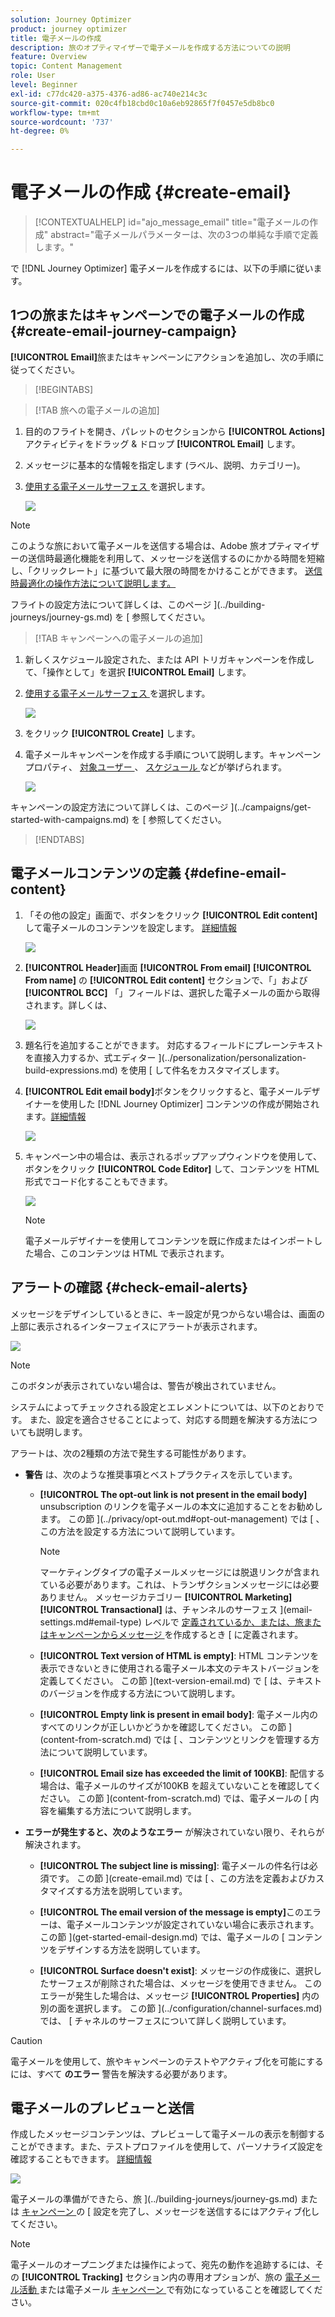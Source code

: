 ```yaml
---
solution: Journey Optimizer
product: journey optimizer
title: 電子メールの作成
description: 旅のオプティマイザーで電子メールを作成する方法についての説明
feature: Overview
topic: Content Management
role: User
level: Beginner
exl-id: c77dc420-a375-4376-ad86-ac740e214c3c
source-git-commit: 020c4fb18cbd0c10a6eb92865f7f0457e5db8bc0
workflow-type: tm+mt
source-wordcount: '737'
ht-degree: 0%

---
```


# 電子メールの作成 {#create-email}

>[!CONTEXTUALHELP]
>id="ajo_message_email"
>title="電子メールの作成"
>abstract="電子メールパラメーターは、次の3つの単純な手順で定義します。"

で [!DNL Journey Optimizer] 電子メールを作成するには、以下の手順に従います。

## 1つの旅またはキャンペーンでの電子メールの作成 {#create-email-journey-campaign}

**[!UICONTROL Email]**&#x200B;旅またはキャンペーンにアクションを追加し、次の手順に従ってください。

>[!BEGINTABS]

>[!TAB 旅への電子メールの追加]

1. 目的のフライトを開き、パレットのセクションから **[!UICONTROL Actions]** アクティビティをドラッグ &amp; ドロップ **[!UICONTROL Email]** します。

1. メッセージに基本的な情報を指定します (ラベル、説明、カテゴリー)。

1. [使用する電子メールサーフェス ](email-settings.md) を選択します。

   ![](assets/email_journey.png)

>[!NOTE]
>
>このような旅において電子メールを送信する場合は、Adobe 旅オプティマイザーの送信時最適化機能を利用して、メッセージを送信するのにかかる時間を短縮し、「クリックレート」に基づいて最大限の時間をかけることができます。 [送信時最適化の操作方法について説明します。](../building-journeys/journeys-message.md#send-time-optimization)

フライトの設定方法について詳しくは、このページ ](../building-journeys/journey-gs.md) を [ 参照してください。

>[!TAB キャンペーンへの電子メールの追加]

1. 新しくスケジュール設定された、または API トリガキャンペーンを作成して、「操作として」を選択 **[!UICONTROL Email]** します。

1. [使用する電子メールサーフェス ](email-settings.md) を選択します。

   ![](assets/email_campaign.png)

1. をクリック **[!UICONTROL Create]** します。

1. 電子メールキャンペーンを作成する手順について説明します。キャンペーンプロパティ、 [ 対象ユーザー ](../segment/about-segments.md) 、 [ スケジュール ](../campaigns/create-campaign.md#schedule) などが挙げられます。

   ![](assets/email_campaign_steps.png)

<!--
From the **[!UICONTROL Action]** section, specify if you want to track how your recipients react to your delivery: you can track email opens, and/or clicks on links and buttons in your email.

![](assets/email_campaign_tracking.png)
-->

キャンペーンの設定方法について詳しくは、このページ ](../campaigns/get-started-with-campaigns.md) を [ 参照してください。

>[!ENDTABS]

## 電子メールコンテンツの定義 {#define-email-content}

1. 「その他の設定」画面で、ボタンをクリック **[!UICONTROL Edit content]** して電子メールのコンテンツを設定します。 [詳細情報](get-started-email-design.md)

   ![](assets/email_campaign_edit_content.png)

1. **[!UICONTROL Header]**&#x200B;画面 **[!UICONTROL From email]** **[!UICONTROL From name]** の **[!UICONTROL Edit content]** セクションで、「」および **[!UICONTROL BCC]** 「」フィールドは、選択した電子メールの面から取得されます。[](email-settings.md)詳しくは、 <!--check if same for journey-->

   ![](assets/email_designer_edit_content_header.png)

1. 題名行を追加することができます。 対応するフィールドにプレーンテキストを直接入力するか、式エディター ](../personalization/personalization-build-expressions.md) を使用 [ して件名をカスタマイズします。

1. **[!UICONTROL Edit email body]**&#x200B;ボタンをクリックすると、電子メールデザイナーを使用した [!DNL Journey Optimizer] コンテンツの作成が開始されます。[詳細情報](get-started-email-design.md)

   ![](assets/email_designer_edit_email_body.png)

1. キャンペーン中の場合は、表示されるポップアップウィンドウを使用して、ボタンをクリック **[!UICONTROL Code Editor]** して、コンテンツを HTML 形式でコード化することもできます。

   ![](assets/email_designer_edit_code_editor.png)

   >[!NOTE]
   >
   >電子メールデザイナーを使用してコンテンツを既に作成またはインポートした場合、このコンテンツは HTML で表示されます。

## アラートの確認 {#check-email-alerts}

メッセージをデザインしているときに、キー設定が見つからない場合は、画面の上部に表示されるインターフェイスにアラートが表示されます。

![](assets/email_journey_alerts_details.png)

>[!NOTE]
>
>このボタンが表示されていない場合は、警告が検出されていません。

システムによってチェックされる設定とエレメントについては、以下のとおりです。 また、設定を適合させることによって、対応する問題を解決する方法についても説明します。

アラートは、次の2種類の方法で発生する可能性があります。

* **警告** は、次のような推奨事項とベストプラクティスを示しています。

   * **[!UICONTROL The opt-out link is not present in the email body]** unsubscription のリンクを電子メールの本文に追加することをお勧めします。 この節 ](../privacy/opt-out.md#opt-out-management) では [ 、この方法を設定する方法について説明しています。

      >[!NOTE]
      >
      >マーケティングタイプの電子メールメッセージには脱退リンクが含まれている必要があります。これは、トランザクションメッセージには必要ありません。 メッセージカテゴリー **[!UICONTROL Marketing]** **[!UICONTROL Transactional]** は、チャンネルのサーフェス ](email-settings.md#email-type) レベルで [ 定義されているか、または、旅またはキャンペーンからメッセージ ](#create-email-journey-campaign) を作成するとき [ に定義されます。

   * **[!UICONTROL Text version of HTML is empty]**: HTML コンテンツを表示できないときに使用される電子メール本文のテキストバージョンを定義してください。 この節 ](text-version-email.md) で [ は、テキストのバージョンを作成する方法について説明します。

   * **[!UICONTROL Empty link is present in email body]**: 電子メール内のすべてのリンクが正しいかどうかを確認してください。 この節 ](content-from-scratch.md) では [ 、コンテンツとリンクを管理する方法について説明しています。

   * **[!UICONTROL Email size has exceeded the limit of 100KB]**: 配信する場合は、電子メールのサイズが100KB を超えていないことを確認してください。 この節 ](content-from-scratch.md) では、電子メールの [ 内容を編集する方法について説明します。

* **エラーが発生すると、次のようなエラー** が解決されていない限り、それらが解決されます。

   * **[!UICONTROL The subject line is missing]**: 電子メールの件名行は必須です。 この節 ](create-email.md) では [ 、この方法を定義およびカスタマイズする方法を説明しています。

   <!--HTML is empty when Amp HTML is present-->

   * **[!UICONTROL The email version of the message is empty]**&#x200B;このエラーは、電子メールコンテンツが設定されていない場合に表示されます。 この節 ](get-started-email-design.md) では、電子メールの [ コンテンツをデザインする方法を説明しています。

   * **[!UICONTROL Surface doesn't exist]**: メッセージの作成後に、選択したサーフェスが削除された場合は、メッセージを使用できません。 このエラーが発生した場合は、メッセージ **[!UICONTROL Properties]** 内の別の面を選択します。 この節 ](../configuration/channel-surfaces.md) では、 [ チャネルのサーフェスについて詳しく説明しています。


>[!CAUTION]
>
>電子メールを使用して、旅やキャンペーンのテストやアクティブ化を可能にするには、すべて **のエラー** 警告を解決する必要があります。

## 電子メールのプレビューと送信

作成したメッセージコンテンツは、プレビューして電子メールの表示を制御することができます。また、テストプロファイルを使用して、パーソナライズ設定を確認することもできます。 [詳細情報](preview.md)

![](assets/email_designer_edit_simulate.png)

電子メールの準備ができたら、旅 ](../building-journeys/journey-gs.md) または [ キャンペーン ](../campaigns/create-campaign.md) の [ 設定を完了し、メッセージを送信するにはアクティブ化してください。

>[!NOTE]
>
>電子メールのオープニングまたは操作によって、宛先の動作を追跡するには、その **[!UICONTROL Tracking]** セクション内の専用オプションが、旅の [ 電子メール活動 ](../building-journeys/journeys-message.md) または電子メール [ キャンペーン ](../campaigns/create-campaign.md) で有効になっていることを確認してください。<!--to move?-->

<!--

## Define your email content {#email-content}

Use [!DNL Journey Optimizer] Email Designer to [design your email from scratch](../email/content-from-scratch.md). If you have an existing content, you can [import it in the Email Designer](../email/existing-content.md), or [code your own content](../email/code-content.md) in [!DNL Journey Optimizer]. 

[!DNL Journey Optimizer] comes with a set of [built-in templates](email-templates.md) to help you start. Any email can also be saved as a template.

Use [!DNL Journey Optimizer] Expression editor to personalize your messages with profiles' data. For more on personalization, refer to [this section](../personalization/personalize.md).

Adapt the content of your messages to the targeted profiles by using [!DNL Journey Optimizer] dynamic content capabilities. [Get started with dynamic content](../personalization/get-started-dynamic-content.md)

## Email tracking {#email-tracking}

If you want to track the behavior of your recipients through openings and/or clicks on links, enable the following options: **[!UICONTROL Email opens]** and **[!UICONTROL Click on email]**. 

Learn more about tracking in [this section](message-tracking.md).

## Validate your email content {#email-content-validate}

Control the rendering of your email, and check personalization settings with test profiles, using the preview section on the left-hand side. For more on this, refer to [this section](preview.md).

![](assets/messages-simple-preview.png)

You must also check alerts in the upper section of the editor.  Some of them are simple warnings, but others can prevent you from using the message. 

-->

